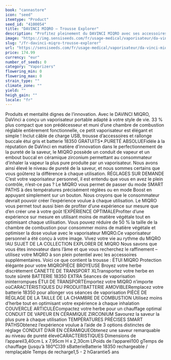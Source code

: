 ```yaml
---
book: "cannastore"
icon: "seed"
itemtype: "Product"
seed_id: "4100054"
title: "DAVINCI MIQRO – Trousse Explorer"
description: "Profitez pleinement du DAVINCI MIQRO avec ses accessoires pour une expérience de vaporisation sur mesure. Achetez la trousse Explorer DAVINCI MIQRO ici."
image: "https://img.sensiseeds.com/fr/usage-medical/vaporisateur/da-vinci-miqro-trousse-explorer-image.png"
slug: "/fr-davinci-miqro-trousse-explorer"
url: "https://sensiseeds.com/fr/usage-medical/vaporisateur/da-vinci-miqro-trousse-explorer?a_aid=cannastore"
price: 174.99
currency: "eur"
number_of_seeds: 0
category: "Vaporizers"
flowering_min: 0
flowering_max: 0
strain_type: ""
climate_zone: ""
yield: ""
heigh_gain: ""
locale: "fr"
---
```

Produits et mentalité dignes de l’innovation. Avec le DAVINCI MIQRO, DaVinci a conçu un vaporisateur portable adapté à votre style de vie. 33 % plus compact que son prédécesseur et muni d’une chambre de combustion réglable entièrement fonctionnelle, ce petit vaporisateur est élégant et simple ! Inclut câble de charge USB, trousse d’accessoires et rallonge buccale étui gris et batterie 18350 GRATUITS*.PURETÉ ABSOLUEFidèle à la réputation de DaVinci en matière d’innovation dans le perfectionnement de la pureté de la saveur, le MIQRO possède un conduit de vapeur et un embout buccal en céramique zirconium permettant au consommateur d’inhaler la vapeur la plus pure produite par un vaporisateur. Nous avons ainsi élevé le niveau de pureté de la saveur, et nous sommes certains que vous goûterez la différence à chaque utilisation. RÉGLAGES SUR DEMANDE C’est votre vaporisateur personnel, il est entendu que vous en avez le plein contrôle, n’est-ce pas ? Le MIQRO vous permet de passer du mode SMART PATHS à des températures précisément réglées ou en mode Boost en appuyant simplement sur un bouton. Nous croyons que le consommateur devrait pouvoir créer l’expérience voulue à chaque utilisation. Le MIQRO vous permet tout aussi bien de profiter d’une expérience sur mesure que d’en créer une à votre goût !EXPÉRIENCE OPTIMALEProfiter d’une expérience sur mesure en utilisant moins de matière végétale tout en optimisant chaque utilisation. Vous pouvez réduire de 50 % la taille de la chambre de combustion pour consommer moins de matière végétale et optimiser la dose voulue avec le vaporisateur MIQRO.Ce vaporisateur personnel a été conçu à votre image. Vivez votre vie au rythme du MIQRO !AU SUJET DE LA COLLECTION EXPLORER DE MIQRO Nous savons que vous êtes innovateur dans l’âme et que vous recherchez le raffinement – utilisez votre MIQRO à son plein potentiel avec les accessoires supplémentaires. Voici ce que contient la trousse : ÉTUI MIQRO Protection élégante pour votre MIQROPIÈCE BROYEUSE Broyez votre herbe discrètement CANETTE DE TRANSPORT XLTransportez votre herbe en toute sûreté BATTERIE 18350 EXTRA Séances de vaporisation ininterrompues ÉTUI DE TRANSPORTEmportez votre MIQRO n’importe oùCARACTÉRISTIQUES DU PRODUITBATTERIE AMOVIBLERemplacez votre batterie 18350 pour allonger vos séances de vaporisation PIÈCE DE RÉGLAGE DE LA TAILLE DE LA CHAMBRE DE COMBUSTION Utilisez moins d’herbe tout en optimisant votre expérience à chaque inhalation COUVERCLE ARTICULÉCompactez votre herbe pour un chauffage optimal CONDUIT DE VAPEUR EN CÉRAMIQUE ZIRCONIUM Savourez la saveur la plus pure à chaque utilisation TEMPÉRATURES PRÉCISES SMART PATHSObtenez l’expérience voulue à l’aide de 3 options distinctes de réglage CONDUIT D’AIR EN CÉRAMIQUEObtenez une saveur remarquable au niveau de pureté élevéCARACTERISTIQUES Dimensions de l’appareil3,40cm L x 7,95cm H x 2,30cm LPoids de l’appareil100 gTemps de chauffage (jusqu’à 180°C)39 sBatterieBatterie 18350 rechargeable / remplaçable Temps de recharge1,5 - 2 hGarantie5 ans
